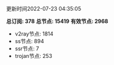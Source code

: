 更新时间2022-07-23 04:35:05

**总订阅: 378**
**总节点: 15419**
**有效节点: 2968**
- v2ray节点: 1814
- ss节点: 894
- ssr节点: 7
- trojan节点: 253
